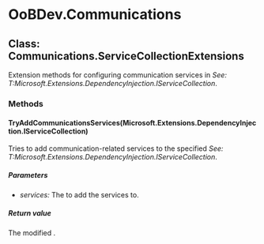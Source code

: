 # OoBDev.Communications


## Class: Communications.ServiceCollectionExtensions
Extension methods for configuring communication services in 
 *See: T:Microsoft.Extensions.DependencyInjection.IServiceCollection*. 

### Methods


#### TryAddCommunicationsServices(Microsoft.Extensions.DependencyInjection.IServiceCollection)
Tries to add communication-related services to the specified 
 *See: T:Microsoft.Extensions.DependencyInjection.IServiceCollection*. 


##### Parameters
* *services:* The to add the services to.




##### Return value
The modified .

